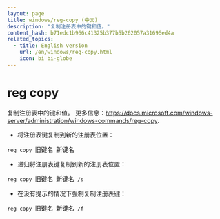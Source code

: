 ```yaml
---
layout: page
title: windows/reg-copy (中文)
description: "复制注册表中的键和值。"
content_hash: b71edc1b966c41325b377b5b262057a31696ed4a
related_topics:
  - title: English version
    url: /en/windows/reg-copy.html
    icon: bi bi-globe
---
```

# reg copy

复制注册表中的键和值。
更多信息：<https://docs.microsoft.com/windows-server/administration/windows-commands/reg-copy>.

- 将注册表键复制到新的注册表位置：

`reg copy `<span class="tldr-var badge badge-pill bg-dark-lm bg-white-dm text-white-lm text-dark-dm font-weight-bold">旧键名</span>` `<span class="tldr-var badge badge-pill bg-dark-lm bg-white-dm text-white-lm text-dark-dm font-weight-bold">新键名</span>

- 递归将注册表键复制到新的注册表位置：

`reg copy `<span class="tldr-var badge badge-pill bg-dark-lm bg-white-dm text-white-lm text-dark-dm font-weight-bold">旧键名</span>` `<span class="tldr-var badge badge-pill bg-dark-lm bg-white-dm text-white-lm text-dark-dm font-weight-bold">新键名</span>` /s`

- 在没有提示的情况下强制复制注册表键：

`reg copy `<span class="tldr-var badge badge-pill bg-dark-lm bg-white-dm text-white-lm text-dark-dm font-weight-bold">旧键名</span>` `<span class="tldr-var badge badge-pill bg-dark-lm bg-white-dm text-white-lm text-dark-dm font-weight-bold">新键名</span>` /f`
